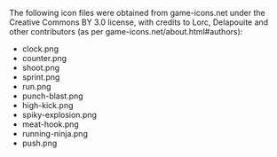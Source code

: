 
The following icon files were obtained from game-icons.net under the
Creative Commons BY 3.0 license, with credits to Lorc, Delapouite and
other contributors (as per game-icons.net/about.html#authors):

+ clock.png
+ counter.png
+ shoot.png
+ sprint.png
+ run.png
+ punch-blast.png
+ high-kick.png
+ spiky-explosion.png
+ meat-hook.png
+ running-ninja.png
+ push.png
